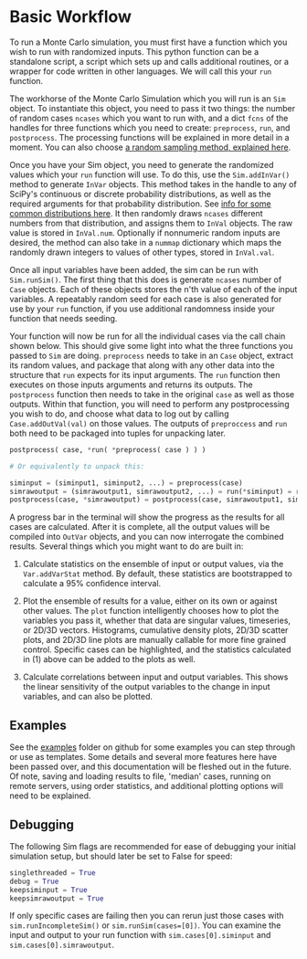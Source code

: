 # Basic Workflow

To run a Monte Carlo simulation, you must first have a function which you wish to run with randomized inputs. This python function can be a standalone script, a script which sets up and calls additional routines, or a wrapper for code written in other languages. We will call this your `run` function.

The workhorse of the Monte Carlo Simulation which you will run is an `Sim` object. To instantiate this object, you need to pass it two things: the number of random cases `ncases` which you want to run with, and a dict `fcns` of the handles for three functions which you need to create: `preprocess`, `run`, and `postprocess`. The processing functions will be explained in more detail in a moment. You can also choose [a random sampling method, explained here](https://monaco.readthedocs.io/en/latest/sampling_methods.html).

Once you have your Sim object, you need to generate the randomized values which your `run` function will use. To do this, use the `Sim.addInVar()` method to generate `InVar` objects. This method takes in the handle to any of SciPy's continuous or discrete probability distributions, as well as the required arguments for that probability distribution. See [info for some common distributions here](https://monaco.readthedocs.io/en/latest/statistical_distributions.html). It then randomly draws `ncases` different numbers from that distribution, and assigns them to `InVal` objects. The raw value is stored in `InVal.num`. Optionally if nonnumeric random inputs are desired, the method can also take in a `nummap` dictionary which maps the randomly drawn integers to values of other types, stored in `InVal.val`.

Once all input variables have been added, the sim can be run with `Sim.runSim()`. The first thing that this does is generate `ncases` number of `Case` objects. Each of these objects stores the n'th value of each of the input variables. A repeatably random seed for each case is also generated for use by your `run` function, if you use additional randomness inside your function that needs seeding.

Your function will now be run for all the individual cases via the call chain shown below. This should give some light into what the three functions you passed to `Sim` are doing. `preprocess` needs to take in an `Case` object, extract its random values, and package that along with any other data into the structure that `run` expects for its input arguments. The `run` function then executes on those inputs arguments and returns its outputs. The `postprocess` function then needs to take in the original `case` as well as those outputs. Within that function, you will need to perform any postprocessing you wish to do, and choose what data to log out by calling `Case.addOutVal(val)` on those values. The outputs of `preproccess` and `run` both need to be packaged into tuples for unpacking later.

```python
postprocess( case, *run( *preprocess( case ) ) )

# Or equivalently to unpack this:

siminput = (siminput1, siminput2, ...) = preprocess(case)
simrawoutput = (simrawoutput1, simrawoutput2, ...) = run(*siminput) = run(siminput1, siminput2, ...)
postprocess(case, *simrawoutput) = postprocess(case, simrawoutput1, simrawoutput2, ...)
```

A progress bar in the terminal will show the progress as the results for all cases are calculated. After it is complete, all the output values will be compiled into `OutVar` objects, and you can now interrogate the combined results. Several things which you might want to do are built in:

1) Calculate statistics on the ensemble of input or output values, via the `Var.addVarStat` method. By default, these statistics are bootstrapped to calculate a 95% confidence interval.

2) Plot the ensemble of results for a value, either on its own or against other values. The `plot` function intelligently chooses how to plot the variables you pass it, whether that data are singular values, timeseries, or 2D/3D vectors. Histograms, cumulative density plots, 2D/3D scatter plots, and 2D/3D line plots are manually callable for more fine grained control. Specific cases can be highlighted, and the statistics calculated in (1) above can be added to the plots as well.

3) Calculate correlations between input and output variables. This shows the linear sensitivity of the output variables to the change in input variables, and can also be plotted.

## Examples

See the [examples](https://github.com/scottshambaugh/monaco/tree/main/examples) folder on github for some examples you can step through or use as templates. Some details and several more features here have been passed over, and this documentation will be fleshed out in the future. Of note, saving and loading results to file, 'median' cases, running on remote servers, using order statistics, and additional plotting options will need to be explained.

## Debugging

The following Sim flags are recommended for ease of debugging your initial simulation setup, but should later be set to False for speed:
```python
singlethreaded = True
debug = True
keepsiminput = True
keepsimrawoutput = True
```

If only specific cases are failing then you can rerun just those cases with `sim.runIncompleteSim()` or `sim.runSim(cases=[0])`. You can examine the input and output to your run function with `sim.cases[0].siminput` and `sim.cases[0].simrawoutput`.
